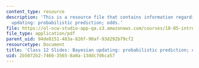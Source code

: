 ```yaml
---
content_type: resource
description: 'This is a resource file that contains information regarding bayesian
  updating: probabilistic prediction; odds.'
file: https://ol-ocw-studio-app-qa.s3.amazonaws.com/courses/18-05-introduction-to-probability-and-statistics-spring-2014/2b5072b2746635658a0a13ddc7d6ca57_MIT18_05S14_class12slides.pdf
file_type: application/pdf
parent_uid: 94de8151-483a-826f-90af-93d292b79cf2
resourcetype: Document
title: 'Class 12 Slides: Bayesian updating: probabilistic prediction; odds'
uid: 2b5072b2-7466-3565-8a0a-13ddc7d6ca57
---
```


